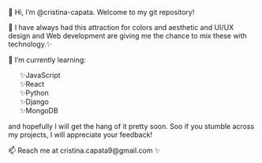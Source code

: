 👋 Hi, I’m @cristina-capata. Welcome to my git repository! <br>

👀 I have always had this attraction for colors and aesthetic and UI/UX design and Web development are giving me the chance to mix these with technology.✨ <br>
<p>🌱 I’m currently learning: <br><ul>
✨JavaScript <br> </h1>
✨React <br>
✨Python <br>
✨Django <br>
✨MongoDB <br></ul>
and hopefully I will get the hang of it pretty soon. Soo if you stumble across my projects, I will appreciate your feedback! </p>
📫 Reach me at cristina.capata9@gmail.com ✨

<!---
cristina-capata/cristina-capata is a ✨ special ✨ repository because its `README.md` (this file) appears on your GitHub profile.
You can click the Preview link to take a look at your changes.
--->
